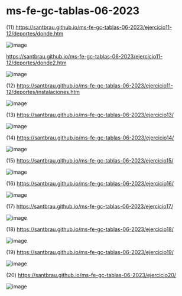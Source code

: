 # ms-fe-gc-tablas-06-2023

(11) https://santbrau.github.io/ms-fe-gc-tablas-06-2023/ejercicio11-12/deportes/donde.htm

![image](https://github.com/Santbrau/ms-fe-gc-tablas-06-2023/assets/135845147/cda69641-6e66-46e9-9d47-67ab74b1e7b4)

https://santbrau.github.io/ms-fe-gc-tablas-06-2023/ejercicio11-12/deportes/donde2.htm
     
![image](https://github.com/Santbrau/ms-fe-gc-tablas-06-2023/assets/135845147/dc1db0f1-0a15-43aa-b139-bafa9a1996f8)


(12) https://santbrau.github.io/ms-fe-gc-tablas-06-2023/ejercicio11-12/deportes/instalaciones.htm

![image](https://github.com/Santbrau/ms-fe-gc-tablas-06-2023/assets/135845147/9482e5a9-1ca9-48d2-b8e4-9b9bbd59e207)


(13) https://santbrau.github.io/ms-fe-gc-tablas-06-2023/ejercicio13/

![image](https://github.com/Santbrau/ms-fe-gc-tablas-06-2023/assets/135845147/adc22b58-877c-4c17-a134-9dd975544ed4)


(14) https://santbrau.github.io/ms-fe-gc-tablas-06-2023/ejercicio14/

![image](https://github.com/Santbrau/ms-fe-gc-tablas-06-2023/assets/135845147/9b2fd071-379b-4d62-a74b-4a7de0a782a5)


(15) https://santbrau.github.io/ms-fe-gc-tablas-06-2023/ejercicio15/

![image](https://github.com/Santbrau/ms-fe-gc-tablas-06-2023/assets/135845147/d39f355f-be90-4eb0-a1bc-37f2e95b5d0a)


(16) https://santbrau.github.io/ms-fe-gc-tablas-06-2023/ejercicio16/

![image](https://github.com/Santbrau/ms-fe-gc-tablas-06-2023/assets/135845147/039e36dd-58dd-42da-a71a-324221fba5ec)


(17) https://santbrau.github.io/ms-fe-gc-tablas-06-2023/ejercicio17/

![image](https://github.com/Santbrau/ms-fe-gc-tablas-06-2023/assets/135845147/712319cc-6c47-416e-aa15-4b1ad4a7d20b)


(18) https://santbrau.github.io/ms-fe-gc-tablas-06-2023/ejercicio18/

![image](https://github.com/Santbrau/ms-fe-gc-tablas-06-2023/assets/135845147/653e40b1-e687-4498-97ea-9f5d4b50787a)


(19) https://santbrau.github.io/ms-fe-gc-tablas-06-2023/ejercicio19/

![image](https://github.com/Santbrau/ms-fe-gc-tablas-06-2023/assets/135845147/60ce772e-e65a-4ad5-a2f6-2d86f5ef58ac)


(20) https://santbrau.github.io/ms-fe-gc-tablas-06-2023/ejercicio20/

![image](https://github.com/Santbrau/ms-fe-gc-tablas-06-2023/assets/135845147/647f3cd9-eaaa-47f2-a419-a20f7938f243)

